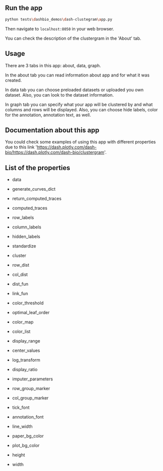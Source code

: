 ## Run the app

```bash
python tests\dashbio_demos\dash-clustegram\app.py
```
Then navigate to `localhost:8050` in your web browser.

You can check the description of the clustergram in the 'About' tab.

## Usage

There are 3 tabs in this app: about, data, graph.

In the about tab you can read information about app and for what it was created.

In data tab you can choose preloaded datasets or uploaded you own dataset. Also, you
can look to the dataset information.

In graph tab you can specify what your app will be clustered by and what columns
and rows will be displayed. Also, you can choose hide labels, color for the 
annotation, annotation text, as well.

## Documentation about this app

You could check some examples of using this app with different properties due to
this link 'https://dash.plotly.com/dash-bio/https://dash.plotly.com/dash-bio/clustergram'.

## List of the properties

- data 

- generate_curves_dict  

- return_computed_traces  

- computed_traces  

- row_labels  

- column_labels  

- hidden_labels  

- standardize  

- cluster  

- row_dist  

- col_dist  

- dist_fun  

- link_fun  

- color_threshold  

- optimal_leaf_order  

- color_map  

- color_list  

- display_range  

- center_values  

- log_transform  

- display_ratio  

- imputer_parameters  

- row_group_marker  

- col_group_marker  

- tick_font  

- annotation_font  

- line_width  

- paper_bg_color  

- plot_bg_color  

- height  

- width  